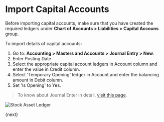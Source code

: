 <!-- add-breadcrumbs -->
# Import Capital Accounts

Before importing capital accounts, make sure that you have created the required ledgers under **Chart of Accounts > Liabilities > Capital Accouns** group.

To import details of capital accounts:

1. Go to: **Accounting > Masters and Accounts > Journal Entry > New**.
1. Enter Posting Date.
1. Select the appropriate capital account ledgers in Account column and enter the value in Credit column.
1. Select 'Temporary Opening' ledger in Account and enter the balancing amount in Debit column.
1. Set 'Is Opening' to Yes.

> To know about Journal Enter in detail, [visit this page](/docs/user/manual/en/accounts/journal-entry).

<img class="screenshot" alt="Stock Asset Ledger" src="{{docs_base_url}}/assets/img/accounts/opening_balance_capital_accounts.png">


{next}
